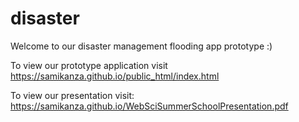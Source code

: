 # disaster

Welcome to our disaster management flooding app prototype :) 

To view our prototype application visit https://samikanza.github.io/public_html/index.html

To view our presentation visit: https://samikanza.github.io/WebSciSummerSchoolPresentation.pdf
